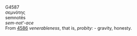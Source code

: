 G4587  
σεμνότης  
semnotēs  
*sem-not‘-ace*  
From [4586](g4586) *venerableness*, that is, *probity:* - gravity,
honesty.  
